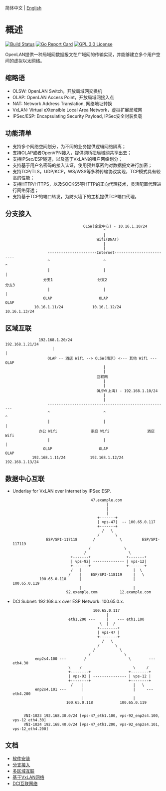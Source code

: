 
简体中文 | [English](./README_EN.md)

# 概述 
[![Build Status](https://travis-ci.org/danieldin95/openlan.svg?branch=master)](https://travis-ci.org/danieldin95/openlan)
[![Go Report Card](https://goreportcard.com/badge/github.com/danieldin95/openlan)](https://goreportcard.com/report/lightstar-dev/openlan-go)
[![GPL 3.0 License](https://img.shields.io/badge/License-GPL%203.0-blue.svg)](LICENSE)

OpenLAN提供一种局域网数据报文在广域网的传输实现，并能够建立多个用户空间的虚拟以太网络。

## 缩略语

* OLSW: OpenLAN Switch，开放局域网交换机
* OLAP: OpenLAN Access Point，开放局域网接入点
* NAT: Network Address Translation, 网络地址转换
* VxLAN: Virtual eXtensible Local Area Network，虚拟扩展局域网
* IPSec/ESP: Encapsulating Security Payload, IPSec安全封装负载

## 功能清单

* 支持多个网络空间划分，为不同的业务提供逻辑网络隔离；
* 支持OLAP或者OpenVPN接入，提供网桥把局域网共享出去；
* 支持IPSec/ESP隧道，以及基于VxLAN的租户网络划分；
* 支持基于用户名密码的接入认证，使用预共享密约对数据报文进行加密；
* 支持TCP/TLS，UDP/KCP，WS/WSS等多种传输协议实现，TCP模式具有较高的性能；
* 支持HTTP/HTTPS，以及SOCKS5等HTTP的正向代理技术，灵活配置代理进行网络穿透；
* 支持基于TCP的端口转发，为防火墙下的主机提供TCP端口代理。


## 分支接入

                                       OLSW(企业中心) - 10.16.1.10/24
                                                ^
                                                |
                                             Wifi(DNAT)
                                                |
                                                |
                       ----------------------Internet-------------------------
                       ^                        ^                           ^
                       |                        |                           |
                     分支1                    分支2                        分支3     
                       |                        |                           |
                     OLAP                     OLAP                         OLAP
                 10.16.1.11/24             10.16.1.12/24                10.16.1.13/24
                 

## 区域互联

                   192.168.1.20/24                                 192.168.1.21/24
                         |                                                 |
                       OLAP -- 酒店 Wifi --> OLSW(南京) <--- 其他 Wifi --- OLAP
                                                |
                                                |
                                             互联网
                                                |
                                                |
                                             OLSW(上海) - 192.168.1.10/24
                                                |
                                                |
                       ------------------------------------------------------
                       ^                        ^                           ^
                       |                        |                           |
                   办公 Wifi               家庭 Wifi                 酒店 Wifi     
                       |                        |                           |
                     OLAP                     OLAP                         OLAP
                192.168.1.11/24           192.168.1.12/24             192.168.1.13/24

## 数据中心互联

* Underlay for VxLAN over Internet by IPSec ESP.

                                         47.example.com
                                                |
                                                |
                                                |
                                            +-------+
                                            | vps-47|  -- 100.65.0.117
                                            +-------+
                                              /   \
                                            /       \
                     ESP/SPI-117118       /           \         ESP/SPI-117119
                                        /               \
                                      /                   \
                                +-------+                +-------+
                                | vps-92| -------------- | vps-12|
                                +-------+                +-------+
                                /   |                       |  \ 
                               /    |    ESP/SPI-118119     |   \
                  100.65.0.118      |                       |    100.65.0.119
                                    |                       |
                              92.example.com          12.example.com
                                            
                                            

* DCI Subnet: 192.168.x.x over ESP Network: 100.65.0.x.

                                          100.65.0.117
                                                |
                               eth1.200 ---     |    --- eth1.100
                                             \  |  /
                                            +--------+
                                            | vps-47 |
                                            +--------+
                                              /   \
                                            /       \                   
                                          /           \                 
                                        /               \
                enp2s4.100 ---        /                   \        --- eth4.30
                               \    /                       \     /
                               +--------+                 +--------+
                               | vps-92 | --------------- | vps-12 |
                               +--------+                 +--------+
                                /    |                      |   \
                enp2s4.101 ---       |                      |     --- eth4.200
                                     |                      |
                              100.65.0.118            100.65.0.119


           VNI-1023 192.168.30.0/24 [vps-47_eth1.100, vps-92_enp2s4.100, vps-12_eth4.30]
           VNI-1024 192.168.40.0/24 [vps-47_eth1.200, vps-92_enp2s4.101, vps-12_eth4.200]


## 文档
- [软件安装](docs/install.md)
- [分支接入](docs/central.md)
- [多区域互联](docs/multiarea.md)
- [基于VxLAN网络](docs/vxlan.md)
- [DCI互联网络](docs/fabric.md)
